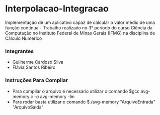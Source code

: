 # Interpolacao-Integracao
Implementação de um aplicativo capaz de calcular o valor médio de uma função contínua - Trabalho realizado no 3° período do curso Ciência da Computação no Instituto Federal de Minas Gerais (IFMG) na disciplina de Cálculo Numérico

### Integrantes

- Guilherme Cardoso Silva 
- Flávia Santos Ribeiro

### Instruções Para Compilar

- Para compilar o arquivo é necessario utilizar o comando $gcc avg-memory.c -o avg-memory -lm
- Para rodar basta utilizar o comando $./avg-memory "ArquivoEntrada" "ArquivoSaida"
